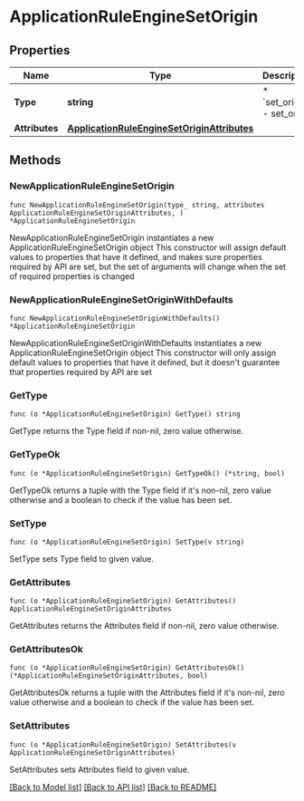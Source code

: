 # ApplicationRuleEngineSetOrigin

## Properties

Name | Type | Description | Notes
------------ | ------------- | ------------- | -------------
**Type** | **string** | * &#x60;set_origin&#x60; - set_origin | 
**Attributes** | [**ApplicationRuleEngineSetOriginAttributes**](ApplicationRuleEngineSetOriginAttributes.md) |  | 

## Methods

### NewApplicationRuleEngineSetOrigin

`func NewApplicationRuleEngineSetOrigin(type_ string, attributes ApplicationRuleEngineSetOriginAttributes, ) *ApplicationRuleEngineSetOrigin`

NewApplicationRuleEngineSetOrigin instantiates a new ApplicationRuleEngineSetOrigin object
This constructor will assign default values to properties that have it defined,
and makes sure properties required by API are set, but the set of arguments
will change when the set of required properties is changed

### NewApplicationRuleEngineSetOriginWithDefaults

`func NewApplicationRuleEngineSetOriginWithDefaults() *ApplicationRuleEngineSetOrigin`

NewApplicationRuleEngineSetOriginWithDefaults instantiates a new ApplicationRuleEngineSetOrigin object
This constructor will only assign default values to properties that have it defined,
but it doesn't guarantee that properties required by API are set

### GetType

`func (o *ApplicationRuleEngineSetOrigin) GetType() string`

GetType returns the Type field if non-nil, zero value otherwise.

### GetTypeOk

`func (o *ApplicationRuleEngineSetOrigin) GetTypeOk() (*string, bool)`

GetTypeOk returns a tuple with the Type field if it's non-nil, zero value otherwise
and a boolean to check if the value has been set.

### SetType

`func (o *ApplicationRuleEngineSetOrigin) SetType(v string)`

SetType sets Type field to given value.


### GetAttributes

`func (o *ApplicationRuleEngineSetOrigin) GetAttributes() ApplicationRuleEngineSetOriginAttributes`

GetAttributes returns the Attributes field if non-nil, zero value otherwise.

### GetAttributesOk

`func (o *ApplicationRuleEngineSetOrigin) GetAttributesOk() (*ApplicationRuleEngineSetOriginAttributes, bool)`

GetAttributesOk returns a tuple with the Attributes field if it's non-nil, zero value otherwise
and a boolean to check if the value has been set.

### SetAttributes

`func (o *ApplicationRuleEngineSetOrigin) SetAttributes(v ApplicationRuleEngineSetOriginAttributes)`

SetAttributes sets Attributes field to given value.



[[Back to Model list]](../README.md#documentation-for-models) [[Back to API list]](../README.md#documentation-for-api-endpoints) [[Back to README]](../README.md)


